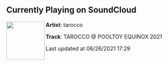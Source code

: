 ## Currently Playing on SoundCloud

[<img align="left" width="100" src="https://i1.sndcdn.com/artworks-7AiFu6IBojyVV7Cc-HyaiYw-t500x500.jpg">](https://soundcloud.com/tarocco/pooltoy-equinox-2021)

**Artist**: tarocco 

**Track**: TAROCCO @ POOLTOY EQUINOX 2021

Last updated at 06/26/2021 17:29
